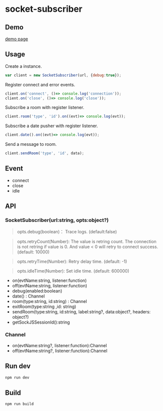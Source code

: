 socket-subscriber
=====================================

## Demo

[demo page](https://ehanlin.github.io/socket-subscriber/demo/index.html)

## Usage

Create a instance.
```js
var client = new SocketSubscriber(url, {debug:true});
```

Register connect and error events.
```js
client.on('connect', ()=> console.log('connection')); 
client.on('close', ()=> console.log('close'));
```

Subscribe a room with register listener.
```js
client.room('type', 'id').on((evt)=> console.log(evt));
```

Subscribe a date pusher with register listener.

```js
client.date().on((evt)=> console.log(evt));
``` 

Send a message to room.
```js
client.sendRoom('type', 'id', data);
```

## Event

* connect
* close
* idle

## API

### SocketSubscriber(url:string, opts:object?)
> opts.debug(boolean)： Trace logs. (default:false)

> opts.retryCount(Number): The value is retring count. The connection is not retring if value is 0. And value < 0 will retry to connect success. (default: 10000)

> opts.retryTime(Number): Retry delay time. (default: -1)

> opts.idleTime(Number): Set idle time. (default: 600000)

* on(evtName:string, listener:function)
* off(evtName:string, listener:function)
* debug(enabled:boolean)
* date() : Channel
* room(type:string, id:string) : Channel
* exitRoom(type:string ,id: string)
* sendRoom(type:string, id:string, label:string?, data:object?, headers: object?)
* getSockJSSessionId():string

### Channel

* on(evtName:string?, listener:function):Channel
* off(evtName:string?, listener:function):Channel

## Run dev

```sh
npm run dev
```

## Build

```sh
npm run build
```

